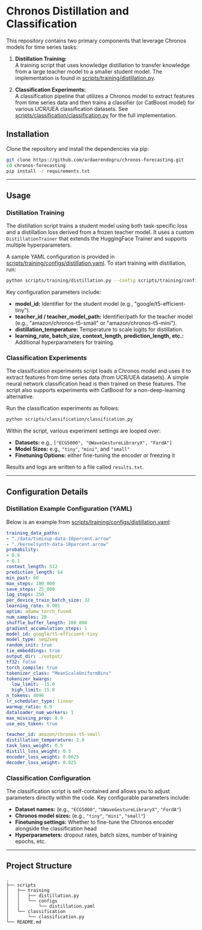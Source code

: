 # Chronos Distillation and Classification

This repository contains two primary components that leverage Chronos models for time series tasks:

1. **Distillation Training:**  
   A training script that uses knowledge distillation to transfer knowledge from a large teacher model to a smaller student model. The implementation is found in [scripts/training/distillation.py](scripts/training/distillation.py).

2. **Classification Experiments:**  
   A classification pipeline that utilizes a Chronos model to extract features from time series data and then trains a classifier (or CatBoost model) for various UCR/UEA classification datasets. See [scripts/classification/classification.py](scripts/classification/classification.py) for the full implementation.


## Installation

Clone the repository and install the dependencies via pip:
```bash
git clone https://github.com/ardaerendogru/chronos-forecasting.git
cd chronos-forecasting
pip install -r requirements.txt
```

---

## Usage

### Distillation Training

The distillation script trains a student model using both task-specific loss and a distillation loss derived from a frozen teacher model. It uses a custom `DistillationTrainer` that extends the HuggingFace Trainer and supports multiple hyperparameters.

A sample YAML configuration is provided in [scripts/training/configs/distillation.yaml](scripts/training/configs/distillation.yaml). To start training with distillation, run:

```bash
python scripts/training/distillation.py --config scripts/training/configs/distillation.yaml
```

Key configuration parameters include:
- **model_id:** Identifier for the student model (e.g., "google/t5-efficient-tiny").
- **teacher_id / teacher_model_path:** Identifier/path for the teacher model (e.g., "amazon/chronos-t5-small" or "amazon/chronos-t5-mini").
- **distillation_temperature:** Temperature to scale logits for distillation.
- **learning_rate, batch_size, context_length, prediction_length, etc.:** Additional hyperparameters for training.

### Classification Experiments

The classification experiments script loads a Chronos model and uses it to extract features from time series data (from UCR/UEA datasets). A simple neural network classification head is then trained on these features. The script also supports experiments with CatBoost for a non-deep-learning alternative.

Run the classification experiments as follows:

```bash
python scripts/classification/classification.py
```

Within the script, various experiment settings are looped over:
- **Datasets:** e.g., `["ECG5000", "UWaveGestureLibraryX", "FordA"]`
- **Model Sizes:** e.g., `"tiny"`, `"mini"`, and `"small"`
- **Finetuning Options:** either fine-tuning the encoder or freezing it

Results and logs are written to a file called `results.txt`.

---

## Configuration Details

### Distillation Example Configuration (YAML)

Below is an example from [scripts/training/configs/distillation.yaml](scripts/training/configs/distillation.yaml):

```yaml
training_data_paths:
- "./data/tsmixup-data-10percent.arrow"
- "./kernelsynth-data-10percent.arrow"
probability:
- 0.9
- 0.1
context_length: 512
prediction_length: 64
min_past: 60
max_steps: 100_000
save_steps: 25_000
log_steps: 250
per_device_train_batch_size: 32
learning_rate: 0.001
optim: adamw_torch_fused
num_samples: 20
shuffle_buffer_length: 100_000
gradient_accumulation_steps: 1
model_id: google/t5-efficient-tiny
model_type: seq2seq
random_init: true
tie_embeddings: true
output_dir: ./output/
tf32: false
torch_compile: true
tokenizer_class: "MeanScaleUniformBins"
tokenizer_kwargs:
  low_limit: -15.0
  high_limit: 15.0
n_tokens: 4096
lr_scheduler_type: linear
warmup_ratio: 0.0
dataloader_num_workers: 1
max_missing_prop: 0.9
use_eos_token: true

teacher_id: amazon/chronos-t5-small
distillation_temperature: 2.0
task_loss_weight: 0.5
distill_loss_weight: 0.5
encoder_loss_weight: 0.0025
decoder_loss_weight: 0.025


```

### Classification Configuration

The classification script is self-contained and allows you to adjust parameters directly within the code. Key configurable parameters include:
- **Dataset names:** (e.g., `"ECG5000"`, `"UWaveGestureLibraryX"`, `"FordA"`)
- **Chronos model sizes:** (e.g., `"tiny"`, `"mini"`, `"small"`)
- **Finetuning settings:** Whether to fine-tune the Chronos encoder alongside the classification head
- **Hyperparameters:** dropout rates, batch sizes, number of training epochs, etc.

---

## Project Structure

```
.
├── scripts
│   ├── training
│   │   ├── distillation.py
│   │   └── configs
│   │       └── distillation.yaml
│   └── classification
│       └── classification.py
└── README.md
```


